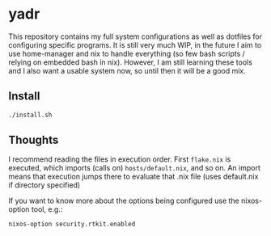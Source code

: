 # yadr

This repository contains my full system configurations as well as dotfiles for configuring specific programs.
It is still very much WIP, in the future I aim to use home-manager and nix to handle everything (so few bash scripts / relying on embedded bash in nix).
However, I am still learning these tools and I also want a usable system now, so until then it will be a good mix.

## Install

```sh
./install.sh
```

## Thoughts

I recommend reading the files in execution order.
First `flake.nix` is executed, which imports (calls on) `hosts/default.nix`, and so on.
An import means that execution jumps there to evaluate that .nix file (uses default.nix if directory specified)

If you want to know more about the options being configured use the nixos-option tool, e.g.:
```sh
nixos-option security.rtkit.enabled
```

